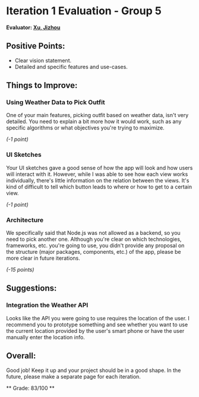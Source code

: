 # Iteration 1 Evaluation - Group 5

**Evaluator: [Xu, Jizhou](mailto:jxu55@jhu.edu)**



## Positive Points:

* Clear vision statement.
* Detailed and specific features and use-cases.


## Things to Improve:

### Using Weather Data to Pick Outfit

One of your main features, picking outfit based on weather data, isn't very detailed. You need to explain a bit more how it would work, such as any specific algorithms or what objectives you're trying to maximize.

*(-1 point)*

### UI Sketches

Your UI sketches gave a good sense of how the app will look and how users will interact with it. However, while I was able to see how each view works individually, there's little information on the relation between the views. It's kind of difficult to tell which button leads to where or how to get to a certain view.

*(-1 point)*

### Architecture

We specifically said that Node.js was not allowed as a backend, so you need to pick another one. Although you're clear on which technologies, frameworks, etc. you're going to use, you didn't provide any proposal on the structure (major packages, components, etc.) of the app, please be more clear in future iterations.

*(-15 points)*



## Suggestions:

### Integration the Weather API

Looks like the API you were going to use requires the location of the user. I recommend you to prototype something and see whether you want to use the current location provided by the user's smart phone or have the user manually enter the location info.



## Overall:

Good job! Keep it up and your project should be in a good shape. In the future, please make a separate page for each iteration.

** Grade: 83/100 **
